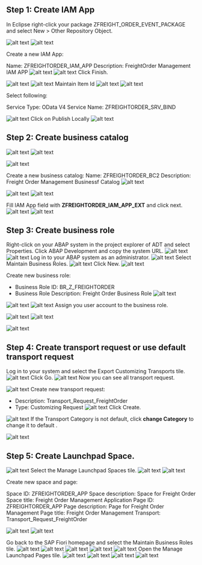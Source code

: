 
## Step 1: Create IAM App

In Eclipse right-click your package ZFREIGHT_ORDER_EVENT_PACKAGE and select New > Other Repository Object.

![alt text](image.png)
![alt text](image-1.png)

Create a new IAM App:

Name: ZFREIGHTORDER_IAM_APP
Description: FreightOrder Management IAM APP
![alt text](image-2.png)
![alt text](image-3.png)
Click Finish.

![alt text](image-44.png)
![alt text](image-45.png)
Maintain Item Id
![alt text](image-4.png)
![alt text](image-5.png)


Select following:

Service Type: OData V4
Service Name: ZFREIGHTORDER_SRV_BIND

![alt text](image-6.png)
Click on Publish Locally
![alt text](image-7.png)

## Step 2: Create business catalog
![alt text](image.png)
![alt text](image-8.png)

![alt text](image-9.png)

Create a new business catalog:
Name: ZFREIGHTORDER_BC2
Description: Freight Order Management Businessf Catalog
![alt text](image-10.png)

![alt text](image-11.png)
![alt text](image-12.png)

Fill IAM App field with **ZFREIGHTORDER_IAM_APP_EXT** and click next.
![alt text](image-13.png)
![alt text](image-14.png)

## Step 3: Create business role
Right-click on your ABAP system in the project explorer of ADT and select Properties. Click ABAP Development and copy the system URL.
![alt text](image-15.png)
![alt text](image-16.png)
Log in to your ABAP system as an administrator.
![alt text](image-17.png)
Select Maintain Business Roles.
![alt text](image-18.png)
Click New.
![alt text](image-19.png)


Create new business role:

- Business Role ID: BR_Z_FREIGHTORDER
- Business Role Description: Freight Order Business Role
![alt text](image-20.png)

![alt text](image-21.png)
![alt text](image-22.png)
Assign you user account to the business role.

![alt text](image-23.png)
![alt text](image-24.png)

![alt text](image-25.png)

## Step 4: Create transport request or use default transport request

Log in to your system and select the Export Customizing Transports tile.
![alt text](image-26.png)
Click Go.
![alt text](image-27.png)
Now you can see all transport request.

![alt text](image-28.png)
Create new transport request:

- Description: Transport_Request_FreightOrder
- Type: Customizing Request
![alt text](image-29.png)
Click Create.


![alt text](image-31.png)
If the Transport Category is not default, click **change Category** to change it to default .

![alt text](image-30.png)

## Step 5: Create Launchpad Space.

![alt text](image-34.png)
Select the Manage Launchpad Spaces tile.
![alt text](image-32.png)
![alt text](image-33.png)

Create new space and page:

Space ID: ZFREIGHTORDER_APP
Space description: Space for Freight Order
Space title: Freight Order Management Application
Page ID: ZFREIGHTORDER_APP
Page description: Page for Freight Order Management
Page title: Freight Order Management
Transport: Transport_Request_FreightOrder

![alt text](image-35.png)
![alt text](image-36.png)

Go back to the SAP Fiori homepage and select the Maintain Business Roles tile.
![alt text](image-37.png)
![alt text](image-38.png)
![alt text](image-39.png)
![alt text](image-40.png)
![alt text](image-41.png)
Open the Manage Launchpad Pages tile.
![alt text](image-42.png)
![alt text](image-43.png)
![alt text](image-47.png)
![alt text](image-48.png)
















